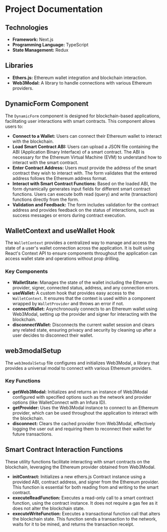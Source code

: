 # Project Documentation

## Technologies

- **Framework:** Next.js
- **Programming Language:** TypeScript
- **State Management:** Redux

## Libraries

- **Ethers.js:** Ethereum wallet integration and blockchain interaction.
- **Web3Modal:** A library to handle connections with various Ethereum providers.

## DynamicForm Component

The `DynamicForm` component is designed for blockchain-based applications, facilitating user interactions with smart contracts. This component allows users to:

- **Connect to a Wallet:** Users can connect their Ethereum wallet to interact with the blockchain.
- **Load Smart Contract ABI:** Users can upload a JSON file containing the ABI (Application Binary Interface) of a smart contract. The ABI is necessary for the Ethereum Virtual Machine (EVM) to understand how to interact with the smart contract.
- **Enter Contract Address:** Users must provide the address of the smart contract they wish to interact with. The form validates that the entered address follows the Ethereum address format.
- **Interact with Smart Contract Functions:** Based on the loaded ABI, the form dynamically generates input fields for different smart contract functions. Users can execute both read (query) and write (transaction) functions directly from the form.
- **Validation and Feedback:** The form includes validation for the contract address and provides feedback on the status of interactions, such as success messages or errors during contract execution.

## WalletContext and useWallet Hook

The `WalletContext` provides a centralized way to manage and access the state of a user's wallet connection across the application. It is built using React's Context API to ensure components throughout the application can access wallet state and operations without prop drilling.

### Key Components

- **WalletState:** Manages the state of the wallet including the Ethereum provider, signer, connected status, address, and any connection errors.
- **useWallet:** A custom hook that provides easy access to the `WalletContext`. It ensures that the context is used within a component wrapped by `WalletProvider` and throws an error if not.
- **connectWallet:** Asynchronously connects to an Ethereum wallet using Web3Modal, setting up the provider and signer for interacting with the blockchain.
- **disconnectWallet:** Disconnects the current wallet session and clears any related state, ensuring privacy and security by cleaning up after a user decides to disconnect their wallet.

## web3modalSetup

The `web3modalSetup` file configures and initializes Web3Modal, a library that provides a universal modal to connect with various Ethereum providers.

### Key Functions

- **getWeb3Modal:** Initializes and returns an instance of Web3Modal configured with specified options such as the network and provider options (like WalletConnect with an Infura ID).
- **getProvider:** Uses the Web3Modal instance to connect to an Ethereum provider, which can be used throughout the application to interact with the blockchain.
- **disconnect:** Clears the cached provider from Web3Modal, effectively logging the user out and requiring them to reconnect their wallet for future transactions.

## Smart Contract Interaction Functions

These utility functions facilitate interacting with smart contracts on the blockchain, leveraging the Ethereum provider obtained from Web3Modal.

- **initContract:** Initializes a new ethers.js Contract instance using a provided ABI, contract address, and signer from the Ethereum provider. This function is essential for both reading from and writing to the smart contract.
- **executeReadFunction:** Executes a read-only call to a smart contract function, using the contract instance. It does not require a gas fee as it does not alter the blockchain state.
- **executeWriteFunction:** Executes a transactional function call that alters the blockchain state. This function sends a transaction to the network, waits for it to be mined, and returns the transaction receipt.
